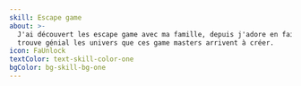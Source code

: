 ```yaml
---
skill: Escape game
about: >-
  J'ai découvert les escape game avec ma famille, depuis j'adore en faire et je
  trouve génial les univers que ces game masters arrivent à créer.
icon: FaUnlock
textColor: text-skill-color-one
bgColor: bg-skill-bg-one
---
```


